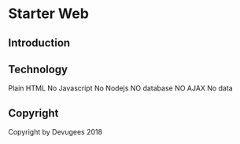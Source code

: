 # Starter Web 

## Introduction

## Technology

  Plain HTML
  No Javascript
  No Nodejs
  NO database
  NO AJAX
  No data

## Copyright
   Copyright by Devugees 2018
